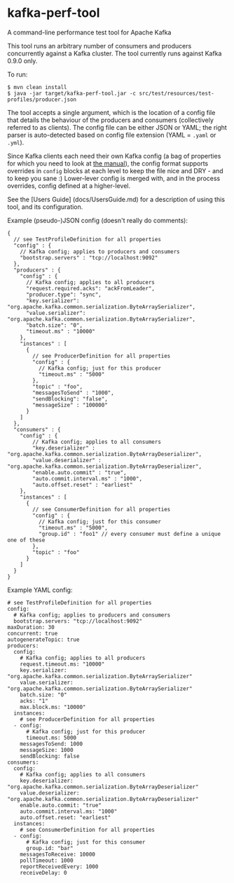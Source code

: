 # kafka-perf-tool
A command-line performance test tool for Apache Kafka

This tool runs an arbitrary number of consumers and producers concurrently against a Kafka cluster.
The tool currently runs against Kafka 0.9.0 only.

To run:

    $ mvn clean install
    $ java -jar target/kafka-perf-tool.jar -c src/test/resources/test-profiles/producer.json

The tool accepts a single argument, which is the location of a config file that details
the behaviour of the producers and consumers (collectively referred to as clients). The config file can be either
JSON or YAML; the right parser is auto-detected based on config file extension (YAML = `.yaml` or `.yml`).

Since Kafka clients each need their own Kafka config (a bag of properties for which you need
to look at [the manual](http://kafka.apache.org/documentation.html#configuration)),
the config format supports overrides in `config` blocks at each level to keep the file nice and DRY - and to keep you sane :)
Lower-lever config is merged with, and in the process overrides, config defined at a higher-level.

See the [Users Guide] (docs/UsersGuide.md) for a description of using this tool, and its configuration.

Example (pseudo-)JSON config (doesn't really do comments):

    {
      // see TestProfileDefinition for all properties
      "config" : {
        // Kafka config; applies to producers and consumers
        "bootstrap.servers" : "tcp://localhost:9092"
      },
      "producers" : {
        "config" : {
          // Kafka config; applies to all producers
          "request.required.acks": "ackFromLeader",
          "producer.type": "sync",
          "key.serializer": "org.apache.kafka.common.serialization.ByteArraySerializer",
          "value.serializer": "org.apache.kafka.common.serialization.ByteArraySerializer",
          "batch.size": "0",
          "timeout.ms" : "10000"
        },
        "instances" : [
          {
            // see ProducerDefinition for all properties
            "config" : {
              // Kafka config; just for this producer
              "timeout.ms" : "5000"
            },
            "topic" : "foo",
            "messagesToSend" : "1000",
            "sendBlocking": "false",
            "messageSize" : "100000"
          }
        ]
      },
      "consumers" : {
        "config" : {
            // Kafka config; applies to all consumers
            "key.deserializer" : "org.apache.kafka.common.serialization.ByteArrayDeserializer",
            "value.deserializer" : "org.apache.kafka.common.serialization.ByteArrayDeserializer",
            "enable.auto.commit" : "true",
            "auto.commit.interval.ms" : "1000",
            "auto.offset.reset" : "earliest"
        },
        "instances" : [
          {
            // see ConsumerDefinition for all properties
            "config" : {
              // Kafka config; just for this consumer
              "timeout.ms" : "5000",
              "group.id" : "foo1" // every consumer must define a unique one of these
            },
            "topic" : "foo"
          }
        ]
      }
    }

Example YAML config:
 
    # see TestProfileDefinition for all properties
    config:
      # Kafka config; applies to producers and consumers
      bootstrap.servers: "tcp://localhost:9092"
    maxDuration: 30
    concurrent: true
    autogenerateTopic: true
    producers:
      config:
        # Kafka config; applies to all producers
        request.timeout.ms: "10000"
        key.serializer: "org.apache.kafka.common.serialization.ByteArraySerializer"
        value.serializer: "org.apache.kafka.common.serialization.ByteArraySerializer"
        batch.size: "0"
        acks: "1"
        max.block.ms: "10000"
      instances:
        # see ProducerDefinition for all properties
      - config:
          # Kafka config; just for this producer
          timeout.ms: 5000
        messagesToSend: 1000
        messageSize: 1000
        sendBlocking: false
    consumers:
      config:
        # Kafka config; applies to all consumers
        key.deserializer: "org.apache.kafka.common.serialization.ByteArrayDeserializer"
        value.deserializer: "org.apache.kafka.common.serialization.ByteArrayDeserializer"
        enable.auto.commit: "true"
        auto.commit.interval.ms: "1000"
        auto.offset.reset: "earliest"
      instances:
        # see ConsumerDefinition for all properties
      - config:
          # Kafka config; just for this consumer
          group.id: "bar"
        messagesToReceive: 10000
        pollTimeout: 1000
        reportReceivedEvery: 1000
        receiveDelay: 0

